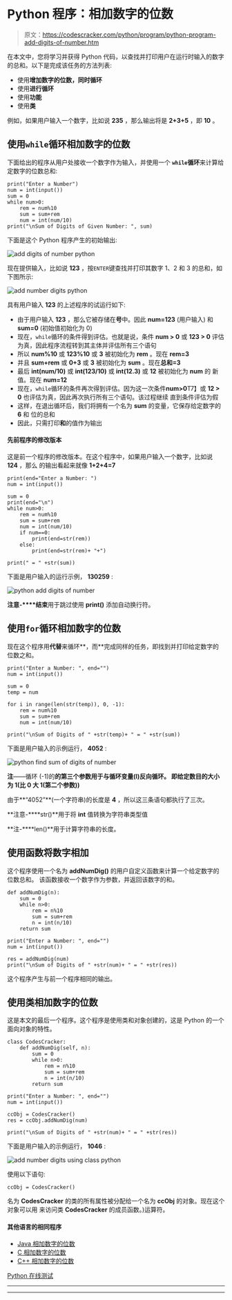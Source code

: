 # Python 程序：相加数字的位数

> 原文：<https://codescracker.com/python/program/python-program-add-digits-of-number.htm>

在本文中，您将学习并获得 Python 代码，以查找并打印用户在运行时输入的数字的总和。以下是完成该任务的方法列表:

*   使用**增加数字的位数，同时循环**
*   使用**进行循环**
*   使用**功能**
*   使用**类**

例如，如果用户输入一个数字，比如说 **235** ，那么输出将是 **2+3+5** ，即 **10** 。

## 使用`while`循环相加数字的位数

下面给出的程序从用户处接收一个数字作为输入，并使用一个 **`while`循环**来计算给定数字的位数总和:

```
print("Enter a Number")
num = int(input())
sum = 0
while num>0:
    rem = num%10
    sum = sum+rem
    num = int(num/10)
print("\nSum of Digits of Given Number: ", sum)

```

下面是这个 Python 程序产生的初始输出:

![add digits of number python](img/741fe47af6b74108a93858725cb2e9c1.png)

现在提供输入，比如说 **123** ，按`ENTER`键查找并打印其数字 1、2 和 3 的总和，如下图所示:

![add number digits python](img/4c46bc868aa1adff9adcfe4b84498de9.png)

具有用户输入 **123** 的上述程序的试运行如下:

*   由于用户输入 **123** ，那么它被存储在**号**中。因此 **num=123** (用户输入) 和 **sum=0** (初始值初始化为 0)
*   现在，`while`循环的条件得到评估。也就是说，条件 **num > 0** 或 **123 > 0** 评估为真，因此程序流程转到其主体并评估所有三个语句
*   所以 **num%10** 或 **123%10** 或 **3** 被初始化为 **rem** 。现在 **rem=3**
*   并且 **sum+rem** 或 **0+3** 或 **3** 被初始化为 **sum** 。现在**总和=3**
*   最后 **int(num/10)** 或 **int(123/10)** 或 **int(12.3)** 或 **12** 被初始化为 **num** 的 新值。现在 **num=12**
*   现在，`while`循环的条件再次得到评估。因为这一次条件**num>0**T7】或 **12 > 0** 也评估为真，因此再次执行所有三个语句。该过程继续 直到条件评估为假
*   这样，在退出循环后，我们将拥有一个名为 **sum** 的变量，它保存给定数字的 **6** 和 位的总和
*   因此，只需打印**和**的值作为输出

#### 先前程序的修改版本

这是前一个程序的修改版本。在这个程序中，如果用户输入一个数字，比如说 **124** ，那么 的输出看起来就像 **1+2+4=7**

```
print(end="Enter a Number: ")
num = int(input())

sum = 0
print(end="\n")
while num>0:
    rem = num%10
    sum = sum+rem
    num = int(num/10)
    if num==0:
        print(end=str(rem))
    else:
        print(end=str(rem)+ "+")

print(" = " +str(sum))
```

下面是用户输入的运行示例， **130259** :

![python add digits of number](img/18a8d93c2c40503cbf2570f44a8b7ad2.png)

**注意-****结束**用于跳过使用 **print()** 添加自动换行符。

## 使用`for`循环相加数字的位数

现在这个程序用**代替**来循环**，而**完成同样的任务，即找到并打印给定数字的位数之和。

```
print("Enter a Number: ", end="")
num = int(input())

sum = 0
temp = num

for i in range(len(str(temp)), 0, -1):
    rem = num%10
    sum = sum+rem
    num = int(num/10)

print("\nSum of Digits of " +str(temp)+ " = " +str(sum))
```

下面是用户输入的示例运行， **4052** :

![python find sum of digits of number](img/81c22f8bc59a143619eeb87c1a2e8d72.png)

**注**——循环 (-1)的**的第三个参数用于与循环变量(I)反向循环。 即给定数目的大小为 1(比 0 大 1(第二个参数))**

由于**“4052”**(一个字符串)的长度是 **4** ，所以这三条语句都执行了三次。

**注意-****str()**用于将 **int** 值转换为字符串类型值

**注-****len()**用于计算字符串的长度。

## 使用函数将数字相加

这个程序使用一个名为 **addNumDig()** 的用户自定义函数来计算一个给定数字的位数总和。 该函数接收一个数字作为参数，并返回该数字的和。

```
def addNumDig(n):
    sum = 0
    while n>0:
        rem = n%10
        sum = sum+rem
        n = int(n/10)
    return sum

print("Enter a Number: ", end="")
num = int(input())

res = addNumDig(num)
print("\nSum of Digits of " +str(num)+ " = " +str(res))
```

这个程序产生与前一个程序相同的输出。

## 使用类相加数字的位数

这是本文的最后一个程序。这个程序是使用类和对象创建的，这是 Python 的一个面向对象的特性。

```
class CodesCracker:
    def addNumDig(self, n):
        sum = 0
        while n>0:
            rem = n%10
            sum = sum+rem
            n = int(n/10)
        return sum

print("Enter a Number: ", end="")
num = int(input())

ccObj = CodesCracker()
res = ccObj.addNumDig(num)

print("\nSum of Digits of " +str(num)+ " = " +str(res))
```

下面是用户输入的示例运行， **1046** :

![add number digits using class python](img/ce5f4d51010b54a59ff77d63fc0f33a3.png)

使用以下语句:

```
ccObj = CodesCracker()
```

名为 **CodesCracker** 的类的所有属性被分配给一个名为 **ccObj** 的对象。现在这个对象可以用 来访问类 **CodesCracker** 的成员函数。)运算符。

#### 其他语言的相同程序

*   [Java 相加数字的位数](/java/program/java-program-add-digits-of-number.htm)
*   [C 相加数字的位数](/c/program/c-program-add-number-digits.htm)
*   [C++ 相加数字的位数](/cpp/program/cpp-program-add-number-digits.htm)

[Python 在线测试](/exam/showtest.php?subid=10)

* * *

* * *